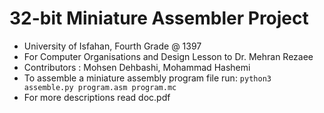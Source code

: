 # 32-bit Miniature Assembler Project
- University of Isfahan, Fourth Grade @ 1397
- For Computer Organisations and Design Lesson to Dr. Mehran Rezaee
- Contributors : Mohsen Dehbashi, Mohammad Hashemi
- To assemble a miniature assembly program file run: ```python3 assemble.py program.asm program.mc```
- For more descriptions read doc.pdf

